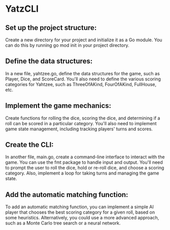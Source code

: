 # YatzCLI

## Set up the project structure:

Create a new directory for your project and initialize it as a Go module. You can do this by running go mod init <module-name> in your project directory.

## Define the data structures:

In a new file, yahtzee.go, define the data structures for the game, such as Player, Dice, and ScoreCard. You'll also need to define the various scoring categories for Yahtzee, such as ThreeOfAKind, FourOfAKind, FullHouse, etc.

## Implement the game mechanics:

Create functions for rolling the dice, scoring the dice, and determining if a roll can be scored in a particular category. You'll also need to implement game state management, including tracking players' turns and scores.

## Create the CLI:

In another file, main.go, create a command-line interface to interact with the game. You can use the fmt package to handle input and output. You'll need to prompt the user to roll the dice, hold or re-roll dice, and choose a scoring category. Also, implement a loop for taking turns and managing the game state.

## Add the automatic matching function:

To add an automatic matching function, you can implement a simple AI player that chooses the best scoring category for a given roll, based on some heuristics. Alternatively, you could use a more advanced approach, such as a Monte Carlo tree search or a neural network.
